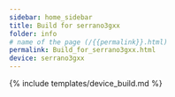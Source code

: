 ```yaml
---
sidebar: home_sidebar
title: Build for serrano3gxx
folder: info
# name of the page (/{{permalink}}.html)
permalink: Build_for_serrano3gxx.html
device: serrano3gxx
---
```

{% include templates/device_build.md %}
